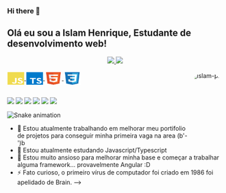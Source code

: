 ### Hi there 👋

## Olá eu sou a Islam Henrique, Estudante de desenvolvimento web!

<div align="center">
  <a href="https://github.com/ZugaikotsuOne">
  <img height="180em" src="https://github-readme-stats.vercel.app/api?username=ZugaikotsuOne&show_icons=true&theme=tokyonight&include_all_commits=true&count_private=true"/>
  <img height="180em" src="https://github-readme-stats.vercel.app/api/top-langs/?username=ZugaikotsuOne&layout=compact&langs_count=7&theme=tokyonight"/>
</div>
<div style="display: inline_block"><br>
  <img align="center" alt="Islam-Js" height="30" width="40" src="https://raw.githubusercontent.com/devicons/devicon/master/icons/javascript/javascript-plain.svg">
  <img align="center" alt="Islam-Ts" height="30" width="40" src="https://raw.githubusercontent.com/devicons/devicon/master/icons/typescript/typescript-plain.svg">
  <img align="center" alt="Islam-HTML" height="30" width="40" src="https://raw.githubusercontent.com/devicons/devicon/master/icons/html5/html5-original.svg">
  <img align="center" alt="Islam-CSS" height="30" width="40" src="https://raw.githubusercontent.com/devicons/devicon/master/icons/css3/css3-original.svg">
  <img align="right" alt="Islam-pic" height="150" style="border-radius:50px;" src="https://avatars.githubusercontent.com/u/101014042?v=4">
</div>
  
  ##
 
<div> 
  <a href="https://www.instagram.com/zugaikotsuone/" target="_blank"><img src="https://img.shields.io/badge/-Instagram-%23E4405F?style=for-the-badge&logo=instagram&logoColor=white" target="_blank"></a>
 	<a href="https://www.twitch.tv/macaraoinstantaneo" target="_blank"><img src="https://img.shields.io/badge/Twitch-9146FF?style=for-the-badge&logo=twitch&logoColor=white" target="_blank"></a>
 <a href="https://discord.gg/rdcMrvZ3sU" target="_blank"><img src="https://img.shields.io/badge/Discord-7289DA?style=for-the-badge&logo=discord&logoColor=white" target="_blank"></a> 
  <a href = "mailto:hsantanasilva@hotmail.com"><img src="https://img.shields.io/badge/-Gmail-%23333?style=for-the-badge&logo=gmail&logoColor=white" target="_blank"></a>
  <a href="https://www.linkedin.com/in/islamhenrique/-45875016a" target="_blank"><img src="https://img.shields.io/badge/-LinkedIn-%230077B5?style=for-the-badge&logo=linkedin&logoColor=white" target="_blank"></a> 
  <ahref="https://api.whatsapp.com/send? 1=pt_BR&phone=5511988528041" target="_blank"><img src="https://img.shields.io/badge/WhatsApp-25D366?style=for-the-badge&logo=whatsapp&logoColor=white" target="_blank"></a>
 
  ![Snake animation](https://github.com/ZugaikotsuOne/ZugaikotsuOne/blob/output/github-contribution-grid-snake.svg)
 
</div>


- 🔭 Estou atualmente trabalhando em melhorar meu portifolio de projetos para conseguir minha primeira vaga na area (b'-')b
- 🌱 Estou atualmente estudando Javascript/Typescript
- 🤔 Estou muito ansioso para melhorar minha base e começar a trabalhar alguma framework... provavelmente Angular :D
- ⚡ Fato curioso, o primeiro vírus de computador foi criado em 1986 foi apelidado de Brain.
-->
